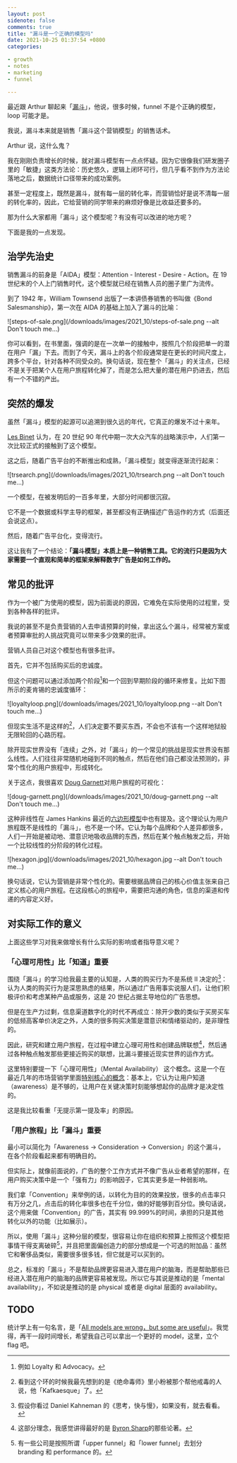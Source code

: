 ```yaml
---
layout: post
sidenote: false
comments: true
title: "漏斗是一个正确的模型吗"
date: 2021-10-25 01:37:54 +0800
categories:

- growth
- notes
- marketing
- funnel

---
```


最近跟 Arthur 聊起来「[漏斗](https://www.google.com.hk/search?q=%E9%94%80%E5%94%AE%E6%BC%8F%E6%96%97&tbm=isch&ved=2ahUKEwjUnbiB8-bzAhVSzIsBHQc9BsoQ2-cCegQIABAA&oq=%E9%94%80%E5%94%AE%E6%BC%8F%E6%96%97&gs_lcp=CgNpbWcQAzIFCAAQgARQ2RlY_h5gmCFoAHAAeACAAbsBiAH_CpIBAzEuOZgBAKABAaoBC2d3cy13aXotaW1nwAEB&sclient=img&ei=RlZ3YdTiAdKYr7wPh_qY0Aw&bih=943&biw=1480)」，他说，很多时候，funnel 不是个正确的模型，loop 可能才是。

我说，漏斗本来就是销售「漏斗这个营销模型」的销售话术。

Arthur 说，这什么鬼？

我在刚刚负责增长的时候，就对漏斗模型有一点点怀疑。因为它很像我们研发圈子里的「敏捷」这类方法论：历史悠久，逻辑上闭环可行，但几乎看不到作为方法论落地之后，数据统计口径带来的成功案例。

甚至一定程度上，既然是漏斗，就有每一层的转化率，而营销恰好是说不清每一层的转化率的，因此，它给营销的同学带来的麻烦好像是比收益还要多的。

那为什么大家都用「漏斗」这个模型呢？有没有可以改进的地方呢？

下面是我的一点发现。

## 治学先治史

销售漏斗的前身是「AIDA」模型：Attention - Interest - Desire - Action。在 19 世纪末的个人上门销售时代，这个模型就已经在销售人员的圈子里广为流传。

到了 1942 年，William Townsend 出版了一本讲债券销售的书叫做《Bond Salesmanship》，第一次在 AIDA 的基础上加入了漏斗的比喻：

![steps-of-sale.png](/downloads/images/2021_10/steps-of-sale.png --alt Don't touch me...)

你可以看到，在书里面，强调的是在一次单一的接触中，按照几个阶段把单一的潜在用户「漏」下去。而到了今天，漏斗上的各个阶段通常是在更长的时间尺度上，跨多个平台，针对各种不同受众的。换句话说，现在整个「漏斗」的关注点，已经不是关于把某个人在用户旅程转化掉了，而是怎么把大量的潜在用户扔进去，然后有一个不错的产出。

## 突然的爆发

虽然「漏斗」模型的起源可以追溯到很久远的年代，它真正的爆发不过十来年。

[Les Binet](https://twitter.com/binetles) 认为，在 20 世纪 90 年代中期一次大众汽车的战略演示中，人们第一次比较正式的接触到了这个模型。

这之后，随着广告平台的不断推出和成熟，「漏斗模型」就变得逐渐流行起来：

![trsearch.png](/downloads/images/2021_10/trsearch.png --alt Don't touch me...)

一个模型，在被发明后的一百多年里，大部分时间都很沉寂。

它不是一个数据或科学主导的框架，甚至都没有正确描述广告运作的方式（后面还会说这点）。

然后，随着广告平台化，变得流行。

这让我有了一个结论：**「漏斗模型」本质上是一种销售工具。它的流行只是因为大家需要一个直观和简单的框架来解释数字广告是如何工作的。**

## 常见的批评

作为一个被广为使用的模型，因为前面说的原因，它难免在实际使用的过程里，受到各种各样的批评。

我说的甚至不是负责营销的人去申请预算的时候，拿出这么个漏斗，经常被方案或者预算审批的人挑战究竟可以带来多少效果的批评。

营销人员自己对这个模型也有很多批评。

首先，它并不包括购买后的忠诚度。

但这个问题可以通过添加两个阶段[^1]和一个回到早期阶段的循环来修复。比如下图所示的麦肯锡的忠诚度循环：

![loyaltyloop.png](/downloads/images/2021_10/loyaltyloop.png --alt Don't touch me...)

但现实生活不是这样的[^2]，人们决定要不要买东西，不会也不该有一个这样地狱般无限轮回的心路历程。

除开现实世界没有「连续」之外，对「漏斗」的一个常见的挑战是现实世界没有那么线性。人们往往非常随机地碰到不同的触点，然后在他们自己都没法预测的，非常个性化的用户旅程中，形成转化。


关于这点，我很喜欢 [Doug Garnett](https://douggarnett.com/)对用户旅程的可视化：

![doug-garnett.png](/downloads/images/2021_10/doug-garnett.png --alt Don't touch me...)

这种非线性在 James Hankins 最近的[六边形模型](https://www.marketingweek.com/forget-funnels-new-model-path-to-purchase/)中也有提及。这个理论认为用户旅程既不是线性的「漏斗」，也不是一个环。它认为每个品牌和个人差异都很多，人们一开始是被动地、潜意识地吸收品牌的东西，然后在某个触点触发之后，开始一个比较线性的分阶段的转化过程。

![hexagon.jpg](/downloads/images/2021_10/hexagon.jpg --alt Don't touch me...)

换句话说，它认为营销是非常个性化的。需要根据品牌自己的核心价值主张来自己定义核心的用户旅程。在这段核心的旅程中，需要把沟通的角色，信息的渠道和传递的内容定义好。

## 对实际工作的意义

上面这些学习对我来做增长有什么实际的影响或者指导意义呢？

### 「心理可用性」比「知道」重要

围绕「漏斗」的学习给我最主要的认知是，人类的购买行为不是系统 II 决定的[^3]：认为人类的购买行为是深思熟虑的结果，所以通过广告用事实说服人们，让他们积极评价和考虑某种产品或服务，这是 20 世纪占据主导地位的广告思想。

但是在生产力过剩，信息渠道数字化的时代不再成立：除开少数的类似于买房买车的低频高客单价决定之外，人类的很多购买决策是潜意识和情绪驱动的，是非理性的。

因此，研究和建立用户旅程，在过程中建立心理可用性和创建品牌联想[^4]，然后通过各种触点触发那些更接近购买的联想，比漏斗要接近现实世界的运作方式。

这里特别要提一下「心理可用性」（Mental Availability） 这个概念。这是一个在最近几年的市场营销学里面[特别核心的概念](https://byronsharp.wordpress.com/2014/09/29/what-causes-the-double-jeopardy-law/)：基本上，它认为让用户知道（awareness）是不够的，让用户在关键决策时刻能够想起你的品牌才是决定性的。

这是我比较看重「无提示第一提及率」的原因。

### 「用户旅程」比「漏斗」重要

最小可以简化为「Awareness → Consideration → Conversion」的这个漏斗，在各个阶段看起来都有明确目的。

但实际上，就像前面说的，广告的整个工作方式并不像广告从业者希望的那样，在用户购买决策中是一个「强有力」的影响因子，它其实更多是一种弱影响。

我们拿「Convention」来举例的话，以转化为目的的效果投放，很多的点击率只有万分之几，点击后的转化率很多也在千分位，做的好能够到百分位。换句话说，这个用来做「Convention」的广告，其实有 99.999%的时间，承担的只是其他转化以外的功能（比如展示）。

所以，使用「漏斗」这种分层的模型，很容易让你在组织和预算上按照这个模型把事情干得支离破碎[^5]，并且把里面偏创造力的部分想成是一个可选的附加品：虽然它和奢侈品类似，需要很多很多钱，但它就是可以买到的。

总之，标准的「漏斗」不是帮助品牌更容易进入潜在用户的脑海，而是帮助那些已经进入潜在用户的脑海的品牌更容易被发现。所以它与其说是推动的是「mental availability」，不如说是推动的是 physical 或者是 digital 层面的 availability。

## TODO

统计学上有一句名言，是「[All models are wrong，but some are useful](https://en.wikipedia.org/wiki/All_models_are_wrong)」。我觉得，再干一段时间增长，希望我自己可以拿出一个更好的 model，这里，立个 flag 吧。

[^1]: 例如 Loyalty 和 Advocacy。
[^2]: 看到这个环的时候我最先想到的是《绝命毒师》里小粉被那个帮他戒毒的人说，他「Kafkaesque」了。
[^3]: 假设你看过 Daniel Kahneman 的《思考，快与慢》，如果没有，就去看看。
[^4]: 这部分理念，我感觉讲得最好的是 [Byron Sharp](https://www.marketingscience.info/staff/byronsharp/)的那些论著。
[^5]: 有一些公司是按照所谓「upper funnel」和「lower funnel」去划分 branding 和 performance 的。